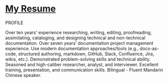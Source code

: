 # [My Resume](https://github.com/keshihua5/resume/blob/master/images/Cloud%2C%20Robert.pdf)
PROFILE

Over ten years' experience researching, writing, editing, proofreading, assimilating, cataloging, and designing technical and non-technical documentation.
Over seven years’ documentation project management experience.
Use modern documentation approaches/tools (e.g., docs-as-code, structured authoring, markdown, GitHub, Slack, Confluence, Jira, wikis, etc.).
Demonstrated problem-solving skills and technical ability.
Seasoned and high-caliber researcher, analyst, and interviewer.
Excellent training, presentation, and communication skills.
Bilingual - Fluent Mandarin Chinese speaker.
